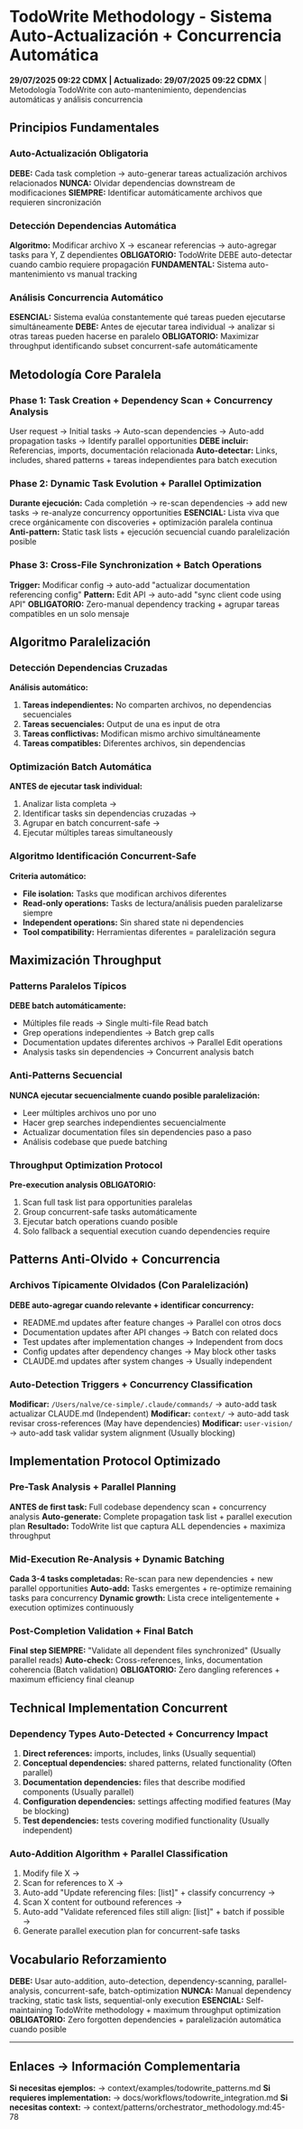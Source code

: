 # TodoWrite Methodology - Sistema Auto-Actualización + Concurrencia Automática

**29/07/2025 09:22 CDMX | Actualizado: 29/07/2025 09:22 CDMX** | Metodología TodoWrite con auto-mantenimiento, dependencias automáticas y análisis concurrencia

## Principios Fundamentales

### Auto-Actualización Obligatoria
**DEBE:** Cada task completion → auto-generar tareas actualización archivos relacionados
**NUNCA:** Olvidar dependencias downstream de modificaciones
**SIEMPRE:** Identificar automáticamente archivos que requieren sincronización

### Detección Dependencias Automática
**Algoritmo:** Modificar archivo X → escanear referencias → auto-agregar tasks para Y, Z dependientes
**OBLIGATORIO:** TodoWrite DEBE auto-detectar cuando cambio requiere propagación
**FUNDAMENTAL:** Sistema auto-mantenimiento vs manual tracking

### Análisis Concurrencia Automático
**ESENCIAL:** Sistema evalúa constantemente qué tareas pueden ejecutarse simultáneamente
**DEBE:** Antes de ejecutar tarea individual → analizar si otras tareas pueden hacerse en paralelo
**OBLIGATORIO:** Maximizar throughput identificando subset concurrent-safe automáticamente

## Metodología Core Paralela

### Phase 1: Task Creation + Dependency Scan + Concurrency Analysis
User request → Initial tasks → Auto-scan dependencies → Auto-add propagation tasks → Identify parallel opportunities
**DEBE incluir:** Referencias, imports, documentación relacionada
**Auto-detectar:** Links, includes, shared patterns + tareas independientes para batch execution

### Phase 2: Dynamic Task Evolution + Parallel Optimization
**Durante ejecución:** Cada completión → re-scan dependencies → add new tasks → re-analyze concurrency opportunities
**ESENCIAL:** Lista viva que crece orgánicamente con discoveries + optimización paralela continua
**Anti-pattern:** Static task lists + ejecución secuencial cuando paralelización posible

### Phase 3: Cross-File Synchronization + Batch Operations
**Trigger:** Modificar config → auto-add "actualizar documentation referencing config"
**Pattern:** Edit API → auto-add "sync client code using API"
**OBLIGATORIO:** Zero-manual dependency tracking + agrupar tareas compatibles en un solo mensaje

## Algoritmo Paralelización

### Detección Dependencias Cruzadas
**Análisis automático:**
1. **Tareas independientes:** No comparten archivos, no dependencias secuenciales
2. **Tareas secuenciales:** Output de una es input de otra
3. **Tareas conflictivas:** Modifican mismo archivo simultáneamente
4. **Tareas compatibles:** Diferentes archivos, sin dependencias

### Optimización Batch Automática
**ANTES de ejecutar task individual:**
1. Analizar lista completa →
2. Identificar tasks sin dependencias cruzadas →
3. Agrupar en batch concurrent-safe →
4. Ejecutar múltiples tareas simultaneously

### Algoritmo Identificación Concurrent-Safe
**Criteria automático:**
- **File isolation:** Tasks que modifican archivos diferentes
- **Read-only operations:** Tasks de lectura/análisis pueden paralelizarse siempre
- **Independent operations:** Sin shared state ni dependencies
- **Tool compatibility:** Herramientas diferentes = paralelización segura

## Maximización Throughput

### Patterns Paralelos Típicos
**DEBE batch automáticamente:**
- Múltiples file reads → Single multi-file Read batch
- Grep operations independientes → Batch grep calls
- Documentation updates diferentes archivos → Parallel Edit operations
- Analysis tasks sin dependencies → Concurrent analysis batch

### Anti-Patterns Secuencial
**NUNCA ejecutar secuencialmente cuando posible paralelización:**
- Leer múltiples archivos uno por uno
- Hacer grep searches independientes secuencialmente  
- Actualizar documentation files sin dependencies paso a paso
- Análisis codebase que puede batching

### Throughput Optimization Protocol
**Pre-execution analysis OBLIGATORIO:**
1. Scan full task list para opportunities paralelas
2. Group concurrent-safe tasks automáticamente
3. Ejecutar batch operations cuando posible
4. Solo fallback a sequential execution cuando dependencies require

## Patterns Anti-Olvido + Concurrencia

### Archivos Típicamente Olvidados (Con Paralelización)
**DEBE auto-agregar cuando relevante + identificar concurrency:**
- README.md updates after feature changes → Parallel con otros docs
- Documentation updates after API changes → Batch con related docs
- Test updates after implementation changes → Independent from docs
- Config updates after dependency changes → May block other tasks
- CLAUDE.md updates after system changes → Usually independent

### Auto-Detection Triggers + Concurrency Classification
**Modificar:** `/Users/nalve/ce-simple/.claude/commands/` → auto-add task actualizar CLAUDE.md (Independent)
**Modificar:** `context/` → auto-add task revisar cross-references (May have dependencies)
**Modificar:** `user-vision/` → auto-add task validar system alignment (Usually blocking)

## Implementation Protocol Optimizado

### Pre-Task Analysis + Parallel Planning
**ANTES de first task:** Full codebase dependency scan + concurrency analysis
**Auto-generate:** Complete propagation task list + parallel execution plan
**Resultado:** TodoWrite list que captura ALL dependencies + maximiza throughput

### Mid-Execution Re-Analysis + Dynamic Batching
**Cada 3-4 tasks completadas:** Re-scan para new dependencies + new parallel opportunities
**Auto-add:** Tasks emergentes + re-optimize remaining tasks para concurrency
**Dynamic growth:** Lista crece inteligentemente + execution optimizes continuously

### Post-Completion Validation + Final Batch
**Final step SIEMPRE:** "Validate all dependent files synchronized" (Usually parallel reads)
**Auto-check:** Cross-references, links, documentation coherencia (Batch validation)
**OBLIGATORIO:** Zero dangling references + maximum efficiency final cleanup

## Technical Implementation Concurrent

### Dependency Types Auto-Detected + Concurrency Impact
1. **Direct references:** imports, includes, links (Usually sequential)
2. **Conceptual dependencies:** shared patterns, related functionality (Often parallel)
3. **Documentation dependencies:** files that describe modified components (Usually parallel)
4. **Configuration dependencies:** settings affecting modified features (May be blocking)
5. **Test dependencies:** tests covering modified functionality (Usually independent)

### Auto-Addition Algorithm + Parallel Classification
1. Modify file X →
2. Scan for references to X →
3. Auto-add "Update referencing files: [list]" + classify concurrency →
4. Scan X content for outbound references →
5. Auto-add "Validate referenced files still align: [list]" + batch if possible →
6. Generate parallel execution plan for concurrent-safe tasks

## Vocabulario Reforzamiento
**DEBE:** Usar auto-addition, auto-detection, dependency-scanning, parallel-analysis, concurrent-safe, batch-optimization
**NUNCA:** Manual dependency tracking, static task lists, sequential-only execution
**ESENCIAL:** Self-maintaining TodoWrite methodology + maximum throughput optimization
**OBLIGATORIO:** Zero forgotten dependencies + paralelización automática cuando posible

---

## Enlaces → Información Complementaria
**Si necesitas ejemplos:** → context/examples/todowrite_patterns.md
**Si requieres implementation:** → docs/workflows/todowrite_integration.md
**Si necesitas context:** → context/patterns/orchestrator_methodology.md:45-78